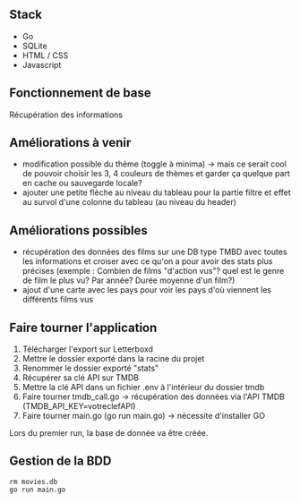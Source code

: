 ## Stack
- Go
- SQLite
- HTML / CSS 
- Javascript

## Fonctionnement de base
Récupération des informations 

## Améliorations à venir
- modification possible du thème (toggle à minima) -> mais ce serait cool de pouvoir choisir les 3, 4 couleurs de thèmes et garder ça quelque part en cache ou sauvegarde locale?
- ajouter une petite flèche au niveau du tableau pour la partie filtre et effet au survol d'une colonne du tableau (au niveau du header)


## Améliorations possibles
- récupération des données des films sur une DB type TMBD avec toutes les informations et croiser avec ce qu'on a pour avoir des stats plus précises (exemple : Combien de films
"d'action vus"? quel est le genre de film le plus vu? Par année? Durée moyenne d'un film?)
- ajout d'une carte avec les pays pour voir les pays d'où viennent les différents films vus


## Faire tourner l'application
1. Télécharger l'export sur Letterboxd
2. Mettre le dossier exporté dans la racine du projet
3. Renommer le dossier exporté "stats"
4. Récupérer sa clé API sur TMDB
5. Mettre la clé API dans un fichier .env à l'intérieur du dossier tmdb 
5. Faire tourner tmdb_call.go -> récupération des données via l'API TMDB (TMDB_API_KEY=votreclefAPI)
6. Faire tourner main.go (go run main.go) -> nécessite d'installer GO

Lors du premier run, la base de donnée va être créée.


## Gestion de la BDD
```
rm movies.db
go run main.go
```